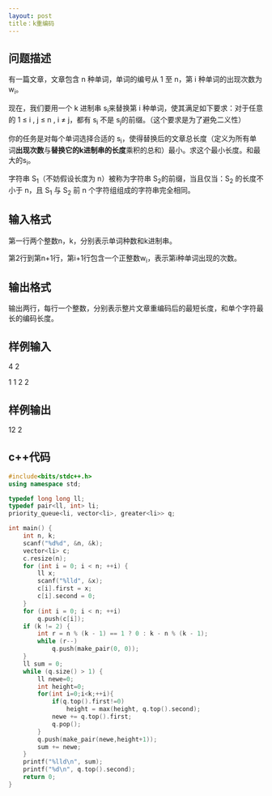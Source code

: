 ```yaml
---
layout: post
title：k重编码
---
```


## 问题描述

有一篇文章，文章包含 n 种单词，单词的编号从 1 至 n，第 i 种单词的出现次数为 w<sub>i</sub>。

现在，我们要用一个 k 进制串 s<sub>i</sub>来替换第 i 种单词，使其满足如下要求：对于任意的 1 ≤ i , j ≤ n , i ≠ j，都有 s<sub>i</sub> 不是 s<sub>j</sub>的前缀。（这个要求是为了避免二义性）

你的任务是对每个单词选择合适的 s<sub>i</sub>，使得替换后的文章总长度（定义为所有单词**出现次数**与**替换它的k进制串的长度**乘积的总和）最小。求这个最小长度。和最大的s<sub>i</sub>。

字符串 S<sub>1</sub>（不妨假设长度为 n）被称为字符串 S<sub>2</sub>的前缀，当且仅当：S<sub>2</sub> 的长度不小于 n，且 S<sub>1</sub> 与 S<sub>2</sub> 前 n 个字符组组成的字符串完全相同。

## 输入格式

第一行两个整数n，k，分别表示单词种数和k进制串。

第2行到第n+1行，第i+1行包含一个正整数w<sub>i</sub>，表示第i种单词出现的次数。

## 输出格式

输出两行，每行一个整数，分别表示整片文章重编码后的最短长度，和单个字符最长的编码长度。

## 样例输入

4 2

1 1 2 2

## 样例输出

12 2

## c++代码

```c++
#include<bits/stdc++.h>
using namespace std;

typedef long long ll;
typedef pair<ll, int> li;
priority_queue<li, vector<li>, greater<li>> q;

int main() {
	int n, k;
	scanf("%d%d", &n, &k);
	vector<li> c;
	c.resize(n);
	for (int i = 0; i < n; ++i) {
		ll x;
		scanf("%lld", &x);
		c[i].first = x;
		c[i].second = 0;
	}
	for (int i = 0; i < n; ++i)
		q.push(c[i]);
	if (k != 2) {
		int r = n % (k - 1) == 1 ? 0 : k - n % (k - 1);
		while (r--)
			q.push(make_pair(0, 0));
	}
	ll sum = 0;
	while (q.size() > 1) {
		ll newe=0;
		int height=0;
		for(int i=0;i<k;++i){
			if(q.top().first!=0)
				height = max(height, q.top().second);
			newe += q.top().first;
			q.pop();
		}
		q.push(make_pair(newe,height+1));
		sum += newe;
	}
	printf("%lld\n", sum);
	printf("%d\n", q.top().second);
	return 0;
}
```
